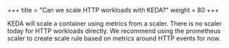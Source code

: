 +++
title = "Can we scale HTTP workloads with KEDA?"
weight = 80
+++

KEDA will scale a container using metrics from a scaler.  There is no scaler today for HTTP workloads directly.  We recommend using the prometheus scaler to create scale rule based on metrics around HTTP events for now.